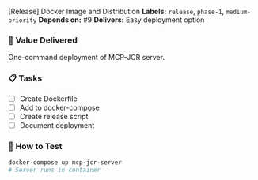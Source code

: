[Release] Docker Image and Distribution
**Labels:** `release`, `phase-1`, `medium-priority`
**Depends on:** #9
**Delivers:** Easy deployment option

### 🎯 Value Delivered
One-command deployment of MCP-JCR server.

### 📋 Tasks
- [ ] Create Dockerfile
- [ ] Add to docker-compose
- [ ] Create release script
- [ ] Document deployment

### 🧪 How to Test
```bash
docker-compose up mcp-jcr-server
# Server runs in container
```